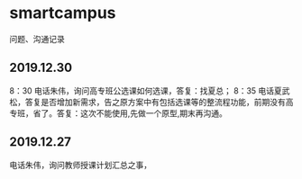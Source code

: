 # smartcampus
问题、沟通记录

## 2019.12.30
8：30 电话朱伟，询问高专班公选课如何选课，答复：找夏总；
8：35 电话夏武松，答复是否增加新需求，告之原方案中有包括选课等的整流程功能，前期没有高专班，省了。答复：这次不能使用,先做一个原型,期末再沟通。

## 2019.12.27
电话朱伟，询问教师授课计划汇总之事，
